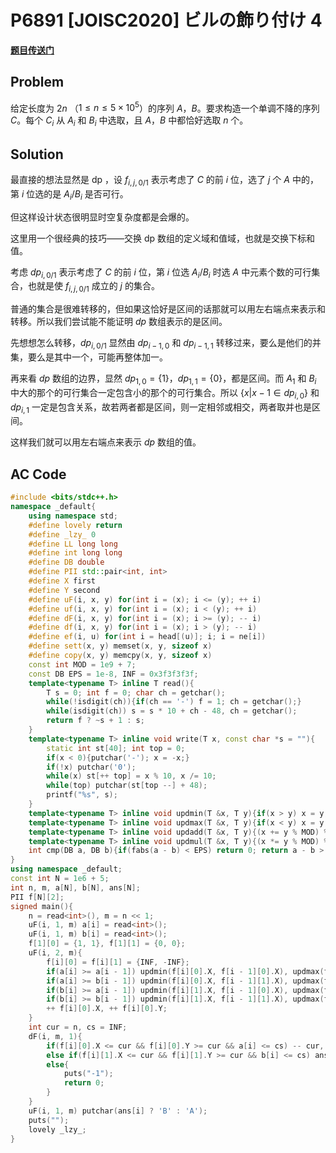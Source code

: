 # P6891 [JOISC2020] ビルの飾り付け 4

**[题目传送门](https://www.luogu.com.cn/problem/P6891)**

## Problem

给定长度为 $2n$ （$1\le n\le5\times10^5$）的序列 $A$，$B$。要求构造一个单调不降的序列 $C$。每个 $C_i$ 从 $A_i$ 和 $B_i$ 中选取，且 $A$，$B$ 中都恰好选取 $n$ 个。

## Solution

最直接的想法显然是 dp ，设 $f_{i,j,0/1}$ 表示考虑了 $C$ 的前 $i$ 位，选了 $j$ 个 $A$ 中的，第 $i$ 位选的是 $A_i$/$B_i$ 是否可行。

但这样设计状态很明显时空复杂度都是会爆的。

这里用一个很经典的技巧——交换 dp 数组的定义域和值域，也就是交换下标和值。

考虑 $dp_{i,0/1}$ 表示考虑了 $C$ 的前 $i$ 位，第 $i$ 位选 $A_i$/$B_i$ 时选 $A$ 中元素个数的可行集合，也就是使 $f_{i,j,0/1}$ 成立的 $j$ 的集合。

普通的集合是很难转移的，但如果这恰好是区间的话那就可以用左右端点来表示和转移。所以我们尝试能不能证明 $dp$ 数组表示的是区间。

先想想怎么转移，$dp_{i,0/1}$ 显然由 $dp_{i-1,0}$ 和 $dp_{i-1,1}$ 转移过来，要么是他们的并集，要么是其中一个，可能再整体加一。

再来看 $dp$ 数组的边界，显然 $dp_{1,0}=\{1\}$，$dp_{1,1}=\{0\}$，都是区间。而 $A_1$ 和 $B_i$ 中大的那个的可行集合一定包含小的那个的可行集合。所以 $\{x|x-1\in dp_{i,0}\}$ 和 $dp_{i,1}$ 一定是包含关系，故若两者都是区间，则一定相邻或相交，两者取并也是区间。

这样我们就可以用左右端点来表示 $dp$ 数组的值。

## AC Code

```cpp
#include <bits/stdc++.h>
namespace _default{
    using namespace std;
    #define lovely return
    #define _lzy_ 0
    #define LL long long
    #define int long long
    #define DB double
    #define PII std::pair<int, int>
    #define X first
    #define Y second
    #define uF(i, x, y) for(int i = (x); i <= (y); ++ i)
    #define uf(i, x, y) for(int i = (x); i < (y); ++ i)
    #define dF(i, x, y) for(int i = (x); i >= (y); -- i)
    #define df(i, x, y) for(int i = (x); i > (y); -- i)
    #define ef(i, u) for(int i = head[(u)]; i; i = ne[i])
    #define sett(x, y) memset(x, y, sizeof x)
    #define copy(x, y) memcpy(x, y, sizeof x)
    const int MOD = 1e9 + 7;
    const DB EPS = 1e-8, INF = 0x3f3f3f3f;
    template<typename T> inline T read(){
        T s = 0; int f = 0; char ch = getchar();
        while(!isdigit(ch)){if(ch == '-') f = 1; ch = getchar();}
        while(isdigit(ch)) s = s * 10 + ch - 48, ch = getchar();
        return f ? ~s + 1 : s;
    }
    template<typename T> inline void write(T x, const char *s = ""){
        static int st[40]; int top = 0;
        if(x < 0){putchar('-'); x = -x;}
        if(!x) putchar('0');
        while(x) st[++ top] = x % 10, x /= 10;
        while(top) putchar(st[top --] + 48);
        printf("%s", s);
    }
    template<typename T> inline void updmin(T &x, T y){if(x > y) x = y;}
    template<typename T> inline void updmax(T &x, T y){if(x < y) x = y;}
    template<typename T> inline void updadd(T &x, T y){(x += y % MOD) %= MOD;}
    template<typename T> inline void updmul(T &x, T y){(x *= y % MOD) %= MOD;}
    int cmp(DB a, DB b){if(fabs(a - b) < EPS) return 0; return a - b > EPS ? 1 : -1;}
}
using namespace _default;
const int N = 1e6 + 5;
int n, m, a[N], b[N], ans[N];
PII f[N][2];
signed main(){
    n = read<int>(), m = n << 1;
    uF(i, 1, m) a[i] = read<int>();
    uF(i, 1, m) b[i] = read<int>();
    f[1][0] = {1, 1}, f[1][1] = {0, 0};
    uF(i, 2, m){
    	f[i][0] = f[i][1] = {INF, -INF};
    	if(a[i] >= a[i - 1]) updmin(f[i][0].X, f[i - 1][0].X), updmax(f[i][0].Y, f[i - 1][0].Y);
    	if(a[i] >= b[i - 1]) updmin(f[i][0].X, f[i - 1][1].X), updmax(f[i][0].Y, f[i - 1][1].Y);
    	if(b[i] >= a[i - 1]) updmin(f[i][1].X, f[i - 1][0].X), updmax(f[i][1].Y, f[i - 1][0].Y);
    	if(b[i] >= b[i - 1]) updmin(f[i][1].X, f[i - 1][1].X), updmax(f[i][1].Y, f[i - 1][1].Y);
    	++ f[i][0].X, ++ f[i][0].Y;
	}
	int cur = n, cs = INF;
	dF(i, m, 1){
		if(f[i][0].X <= cur && f[i][0].Y >= cur && a[i] <= cs) -- cur, cs = a[i];
		else if(f[i][1].X <= cur && f[i][1].Y >= cur && b[i] <= cs) ans[i] = 1, cs = b[i];
		else{
			puts("-1");
			return 0;
		}
	}
	uF(i, 1, m) putchar(ans[i] ? 'B' : 'A');
	puts("");
    lovely _lzy_;
}

```
